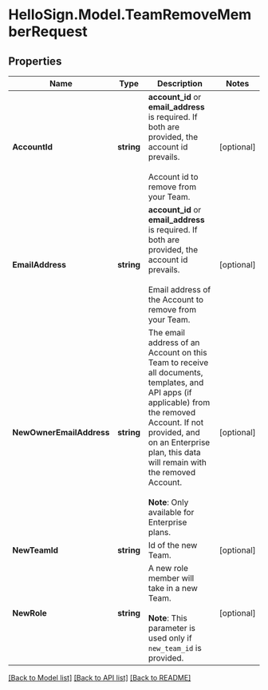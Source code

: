 # HelloSign.Model.TeamRemoveMemberRequest

## Properties

Name | Type | Description | Notes
------------ | ------------- | ------------- | -------------
**AccountId** | **string** |  **account_id** or **email_address** is required. If both are provided, the account id prevails. <br><br>Account id to remove from your Team.  | [optional] 
**EmailAddress** | **string** |  **account_id** or **email_address** is required. If both are provided, the account id prevails. <br><br>Email address of the Account to remove from your Team.  | [optional] 
**NewOwnerEmailAddress** | **string** |  The email address of an Account on this Team to receive all documents, templates, and API apps (if applicable) from the removed Account. If not provided, and on an Enterprise plan, this data will remain with the removed Account.<br><br>**Note**: Only available for Enterprise plans.  | [optional] 
**NewTeamId** | **string** |  Id of the new Team.  | [optional] 
**NewRole** | **string** |  A new role member will take in a new Team.<br><br>**Note**: This parameter is used only if `new_team_id` is provided.  | [optional] 

[[Back to Model list]](../README.md#documentation-for-models) [[Back to API list]](../README.md#documentation-for-api-endpoints) [[Back to README]](../README.md)

